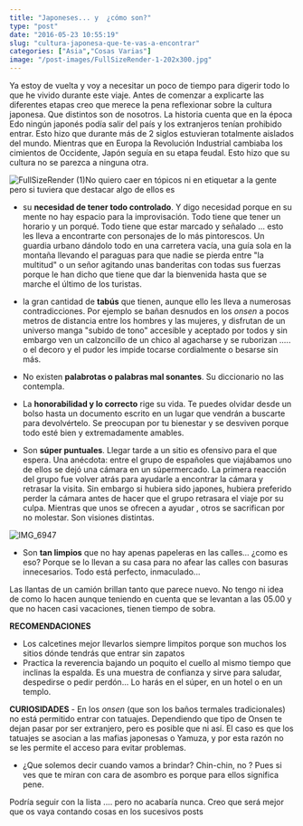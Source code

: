 ```yaml
---
title: "Japoneses... y  ¿cómo son?"
type: "post"
date: "2016-05-23 10:55:19"
slug: "cultura-japonesa-que-te-vas-a-encontrar"
categories: ["Asia","Cosas Varias"]
image: "/post-images/FullSizeRender-1-202x300.jpg"
---
```


Ya estoy de vuelta y voy a necesitar un poco de tiempo para digerir todo lo que he vivido durante este viaje. Antes de comenzar a explicarte las diferentes etapas creo que merece la pena reflexionar sobre la cultura japonesa. Que distintos son de nosotros. La historia cuenta que en la época Edo ningún japonés podía salir del país y los extranjeros tenían prohibido entrar. Esto hizo que durante más de 2 siglos estuvieran totalmente aislados del mundo. Mientras que en Europa la Revolución Industrial cambiaba los cimientos de Occidente, Japón seguía en su etapa feudal. Esto hizo que su cultura no se parezca a ninguna otra.



![FullSizeRender (1)](/post-images/FullSizeRender-1-202x300.jpg)No quiero caer en tópicos ni en etiquetar a la gente pero si tuviera que destacar algo de ellos es



- su **necesidad de tener todo controlado**. Y digo necesidad porque en su mente no hay espacio para la improvisación. Todo tiene que tener un horario y un porqué. Todo tiene que estar marcado y señalado ... esto les lleva a encontrarte con personajes de lo más pintorescos. Un guardia urbano dándolo todo en una carretera vacía, una guía sola en la montaña llevando el paraguas para que nadie se pierda entre "la multitud" o un señor agitando unas banderitas con todas sus fuerzas porque le han dicho que tiene que dar la bienvenida hasta que se marche el último de los turistas.



- la gran cantidad de **tabús** que tienen, aunque ello les lleva a numerosas contradicciones. Por ejemplo se bañan desnudos en los *onsen* a pocos metros de distancia entre los hombres y las mujeres, y disfrutan de un universo manga "subido de tono" accesible y aceptado por todos y sin embargo ven un calzoncillo de un chico al agacharse y se ruborizan ..... o el decoro y el pudor les impide tocarse cordialmente o besarse sin más.



- No existen **palabrotas o palabras mal sonantes**. Su diccionario no las contempla.



- La **honorabilidad y lo correcto** rige su vida. Te puedes olvidar desde un bolso hasta un documento escrito en un lugar que vendrán a buscarte para devolvértelo. Se preocupan por tu bienestar y se desviven porque todo esté bien y extremadamente amables.



- Son **súper puntuales**. Llegar tarde a un sitio es ofensivo para el que espera. Una anécdota: entre el grupo de españoles que viajábamos uno de ellos se dejó una cámara en un súpermercado. La primera reacción del grupo fue volver atrás para ayudarle a encontrar la cámara y retrasar la visita. Sin embargo si hubiera sido japones, hubiera preferido perder la cámara antes de hacer que el grupo retrasara el viaje por su culpa. Mientras que unos se ofrecen a ayudar , otros se sacrifican por no molestar. Son visiones distintas.

![IMG_6947](/post-images/IMG_6947-e1463999628555-225x300.jpg)



- Son **tan limpios** que no hay apenas papeleras en las calles... ¿como es eso? Porque se lo llevan a su casa para no afear las calles con basuras innecesarios. Todo está perfecto, inmaculado...

Las llantas de un camión brillan tanto que parece nuevo. No tengo ni idea de como lo hacen aunque teniendo en cuenta que se levantan a las 05.00 y que no hacen casi vacaciones, tienen tiempo de sobra.



**RECOMENDACIONES**

- Los calcetines mejor llevarlos siempre limpitos porque son muchos los sitios dónde tendrás que entrar sin zapatos
- Practica la reverencia bajando un poquito el cuello al mismo tiempo que inclinas la espalda. Es una muestra de confianza y sirve para saludar, despedirse o pedir perdón... Lo harás en el súper, en un hotel o en un templo.

**CURIOSIDADES** - En los *onsen* (que son los baños termales tradicionales) no está permitido entrar con tatuajes. Dependiendo que tipo de Onsen te dejan pasar por ser extranjero, pero es posible que ni así. El caso es que los tatuajes se asocian a las mafias japonesas o Yamuza, y por esta razón no se les permite el acceso para evitar problemas.
- ¿Que solemos decir cuando vamos a brindar? Chin-chin, no ? Pues si ves que te miran con cara de asombro es porque para ellos significa pene.



Podría seguir con la lista .... pero no acabaría nunca. Creo que será mejor que os vaya contando cosas en los sucesivos posts